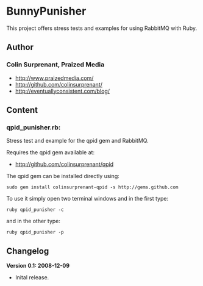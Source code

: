 # BunnyPunisher

This project offers stress tests and examples for using RabbitMQ with Ruby.

## Author

### Colin Surprenant, Praized Media
* http://www.praizedmedia.com/
* http://github.com/colinsurprenant/
* http://eventuallyconsistent.com/blog/

## Content

### qpid_punisher.rb:

Stress test and example for the qpid gem and RabbitMQ. 
  
Requires the qpid gem available at:

* <http://github.com/colinsurprenant/qpid>
 
The qpid gem can be installed directly using:

    sudo gem install colinsurprenant-qpid -s http://gems.github.com
  
To use it simply open two terminal windows and in the first type:

    ruby qpid_punisher -c 

and in the other type:

    ruby qpid_punisher -p

    
## Changelog

**Version 0.1: 2008-12-09**

* Inital release.